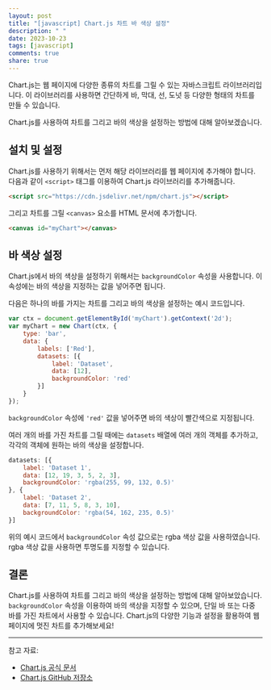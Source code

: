 ```yaml
---
layout: post
title: "[javascript] Chart.js 차트 바 색상 설정"
description: " "
date: 2023-10-23
tags: [javascript]
comments: true
share: true
---
```


Chart.js는 웹 페이지에 다양한 종류의 차트를 그릴 수 있는 자바스크립트 라이브러리입니다. 이 라이브러리를 사용하면 간단하게 바, 막대, 선, 도넛 등 다양한 형태의 차트를 만들 수 있습니다.

Chart.js를 사용하여 차트를 그리고 바의 색상을 설정하는 방법에 대해 알아보겠습니다.

## 설치 및 설정

Chart.js를 사용하기 위해서는 먼저 해당 라이브러리를 웹 페이지에 추가해야 합니다. 다음과 같이 `<script>` 태그를 이용하여 Chart.js 라이브러리를 추가해줍니다.

```html
<script src="https://cdn.jsdelivr.net/npm/chart.js"></script>
```

그리고 차트를 그릴 `<canvas>` 요소를 HTML 문서에 추가합니다.

```html
<canvas id="myChart"></canvas>
```

## 바 색상 설정

Chart.js에서 바의 색상을 설정하기 위해서는 `backgroundColor` 속성을 사용합니다. 이 속성에는 바의 색상을 지정하는 값을 넣어주면 됩니다.

다음은 하나의 바를 가지는 차트를 그리고 바의 색상을 설정하는 예시 코드입니다.

```javascript
var ctx = document.getElementById('myChart').getContext('2d');
var myChart = new Chart(ctx, {
    type: 'bar',
    data: {
        labels: ['Red'],
        datasets: [{
            label: 'Dataset',
            data: [12],
            backgroundColor: 'red'
        }]
    }
});
```

`backgroundColor` 속성에 `'red'` 값을 넣어주면 바의 색상이 빨간색으로 지정됩니다.

여러 개의 바를 가진 차트를 그릴 때에는 `datasets` 배열에 여러 개의 객체를 추가하고, 각각의 객체에 원하는 바의 색상을 설정합니다.

```javascript
datasets: [{
    label: 'Dataset 1',
    data: [12, 19, 3, 5, 2, 3],
    backgroundColor: 'rgba(255, 99, 132, 0.5)'
}, {
    label: 'Dataset 2',
    data: [7, 11, 5, 8, 3, 10],
    backgroundColor: 'rgba(54, 162, 235, 0.5)'
}]
```

위의 예시 코드에서 `backgroundColor` 속성 값으로는 rgba 색상 값을 사용하였습니다. rgba 색상 값을 사용하면 투명도를 지정할 수 있습니다.

## 결론

Chart.js를 사용하여 차트를 그리고 바의 색상을 설정하는 방법에 대해 알아보았습니다. `backgroundColor` 속성을 이용하여 바의 색상을 지정할 수 있으며, 단일 바 또는 다중 바를 가진 차트에서 사용할 수 있습니다. Chart.js의 다양한 기능과 설정을 활용하여 웹 페이지에 멋진 차트를 추가해보세요!

---

참고 자료:

- [Chart.js 공식 문서](https://www.chartjs.org/docs/latest/)
- [Chart.js GitHub 저장소](https://github.com/chartjs/Chart.js)